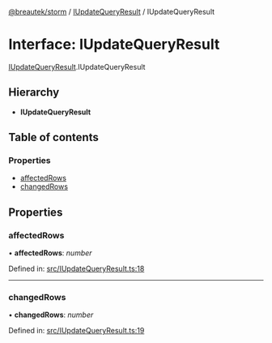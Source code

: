 [@breautek/storm](../README.md) / [IUpdateQueryResult](../modules/iupdatequeryresult.md) / IUpdateQueryResult

# Interface: IUpdateQueryResult

[IUpdateQueryResult](../modules/iupdatequeryresult.md).IUpdateQueryResult

## Hierarchy

* **IUpdateQueryResult**

## Table of contents

### Properties

- [affectedRows](iupdatequeryresult.iupdatequeryresult-1.md#affectedrows)
- [changedRows](iupdatequeryresult.iupdatequeryresult-1.md#changedrows)

## Properties

### affectedRows

• **affectedRows**: *number*

Defined in: [src/IUpdateQueryResult.ts:18](https://github.com/breautek/storm/blob/40c8f69/src/IUpdateQueryResult.ts#L18)

___

### changedRows

• **changedRows**: *number*

Defined in: [src/IUpdateQueryResult.ts:19](https://github.com/breautek/storm/blob/40c8f69/src/IUpdateQueryResult.ts#L19)

